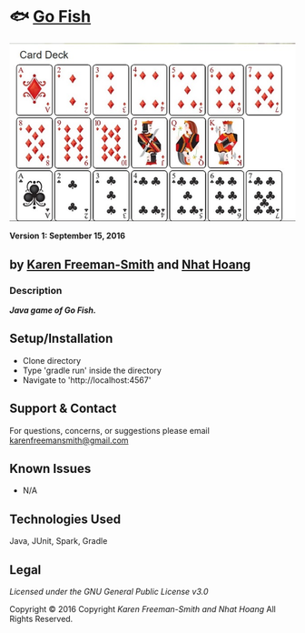 # :fish: [Go Fish](http://karenfreemansmith.github.io/gofish)
![project screenshot](/img/screenshot.jpg)

__Version 1: September 15, 2016__
## by [Karen Freeman-Smith](http://karenfreemansmith.github.io) and [Nhat Hoang](https://github.com/hoangnh092185)

### Description
__*Java game of Go Fish.*__

## Setup/Installation
* Clone directory
* Type 'gradle run' inside the directory
* Navigate to 'http://localhost:4567'

## Support & Contact
For questions, concerns, or suggestions please email karenfreemansmith@gmail.com

## Known Issues
* N/A

## Technologies Used
Java, JUnit, Spark, Gradle

## Legal
*Licensed under the GNU General Public License v3.0*

Copyright &copy; 2016 Copyright _Karen Freeman-Smith and Nhat Hoang_ All Rights Reserved.
